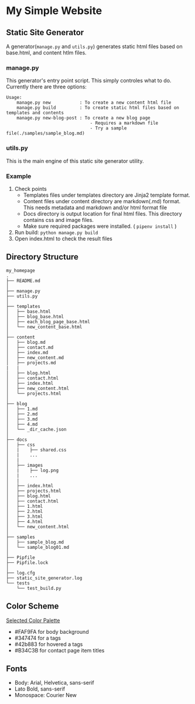# My Simple Website

## Static Site Generator

A generator(`manage.py` and `utils.py`) generates static html files based on base.html, and content htlm files.

### manage.py

This generator's entry point script. This simply controles what to do. Currently there are three options:
```text
Usage:
    manage.py new           : To create a new content html file
    manage.py build         : To create static html files based on templates and contents
    manage.py new-blog-post : To create a new blog page 
                                - Requires a markdown file
                                - Try a sample file(./samples/sample_blog.md)
```

### utils.py

This is the main engine of this static site generator utility.

### Example

1. Check points
    - Templates files under templates directory are Jinja2 template format.
    - Content files under content directory are markdown(.md) format. This needs metadata and markdown and/or html format file
    - Docs directory is output location for final html files. This directory contains css and image files.
    - Make sure required packages were installed. ( `pipenv install` )
2. Run build: `python manage.py build`
3. Open index.html to check the result files

## Directory Structure

```text
my_homepage
.
├── README.md
│
├── manage.py
├── utils.py
│
├── templates
│   ├── base.html
│   ├── blog_base.html
│   ├── each_blog_page_base.html
│   └── new_content_base.html
│
├── content
│   ├── blog.md
│   ├── contact.md
│   ├── index.md
│   ├── new_content.md
│   ├── projects.md
|   |
│   ├── blog.html
│   ├── contact.html
│   ├── index.html
│   ├── new_content.html
│   └── projects.html
│
├── blog
│   ├── 1.md
│   ├── 2.md
│   ├── 3.md
│   ├── 4.md
│   └── _dir_cache.json
│
├── docs
│   ├── css
│   |    ├── shared.css
│   |    ...
│   |
│   ├── images
│   |    ├── log.png
│   |    ...
│   |
│   ├── index.html
│   ├── projects.html
│   ├── blog.html
│   ├── contact.html
│   ├── 1.html
│   ├── 2.html
│   ├── 3.html
│   ├── 4.html
│   └── new_content.html
│
├── samples
│   ├── sample_blog.md
│   └── sample_blog01.md
│
├── Pipfile
├── Pipfile.lock
│
├── log.cfg
├── static_site_generator.log
└── tests
    └── test_build.py
```

## Color Scheme

[Selected Color Palette](https://colorhunt.co/palette/158293)
- #FAF9FA for body background
- #347474 for a tags
- #42b883 for hovered a tags
- #B34C3B for contact page item titles

## Fonts

- Body:  Arial, Helvetica, sans-serif
- Lato Bold, sans-serif
- Monospace: Courier New
